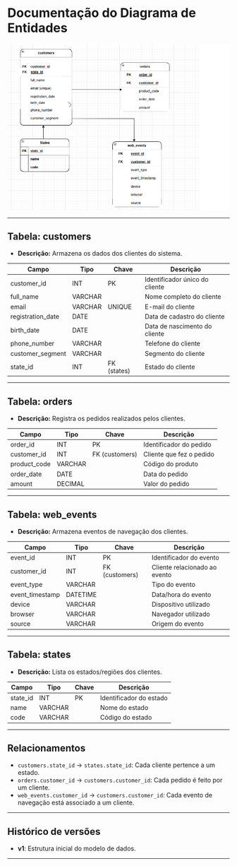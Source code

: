 # Documentação do Diagrama de Entidades

![Diagrama de Entidades](docs/diagrama-entidades.png)

---

## Tabela: customers

- **Descrição:** Armazena os dados dos clientes do sistema.

| Campo             | Tipo         | Chave         | Descrição                        |
|-------------------|--------------|---------------|----------------------------------|
| customer_id       | INT          | PK            | Identificador único do cliente   |
| full_name         | VARCHAR      |               | Nome completo do cliente         |
| email             | VARCHAR      | UNIQUE        | E-mail do cliente                |
| registration_date | DATE         |               | Data de cadastro do cliente      |
| birth_date        | DATE         |               | Data de nascimento do cliente    |
| phone_number      | VARCHAR      |               | Telefone do cliente              |
| customer_segment  | VARCHAR      |               | Segmento do cliente              |
| state_id          | INT          | FK (states)   | Estado do cliente                |

---

## Tabela: orders

- **Descrição:** Registra os pedidos realizados pelos clientes.

| Campo        | Tipo     | Chave         | Descrição                          |
|--------------|----------|---------------|------------------------------------|
| order_id     | INT      | PK            | Identificador do pedido            |
| customer_id  | INT      | FK (customers)| Cliente que fez o pedido           |
| product_code | VARCHAR  |               | Código do produto                  |
| order_date   | DATE     |               | Data do pedido                     |
| amount       | DECIMAL  |               | Valor do pedido                    |

---

## Tabela: web_events

- **Descrição:** Armazena eventos de navegação dos clientes.

| Campo          | Tipo     | Chave         | Descrição                          |
|----------------|----------|---------------|------------------------------------|
| event_id       | INT      | PK            | Identificador do evento            |
| customer_id    | INT      | FK (customers)| Cliente relacionado ao evento      |
| event_type     | VARCHAR  |               | Tipo do evento                     |
| event_timestamp| DATETIME |               | Data/hora do evento                |
| device         | VARCHAR  |               | Dispositivo utilizado              |
| browser        | VARCHAR  |               | Navegador utilizado                |
| source         | VARCHAR  |               | Origem do evento                   |

---

## Tabela: states

- **Descrição:** Lista os estados/regiões dos clientes.

| Campo    | Tipo     | Chave | Descrição                |
|----------|----------|-------|--------------------------|
| state_id | INT      | PK    | Identificador do estado  |
| name     | VARCHAR  |       | Nome do estado           |
| code     | VARCHAR  |       | Código do estado         |

---

## Relacionamentos

- `customers.state_id` → `states.state_id`: Cada cliente pertence a um estado.
- `orders.customer_id` → `customers.customer_id`: Cada pedido é feito por um cliente.
- `web_events.customer_id` → `customers.customer_id`: Cada evento de navegação está associado a um cliente.

---

## Histórico de versões

- **v1**: Estrutura inicial do modelo de dados.

---
